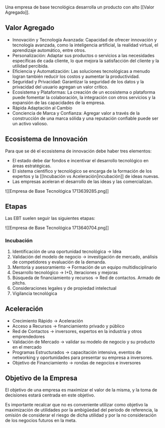 Una empresa de base tecnológica desarrolla un producto con alto [[Valor Agregado]].

## Valor Agregado

- Innovación y Tecnología Avanzada: Capacidad de ofrecer innovación y tecnología avanzada, como la inteligencia artificial, la realidad virtual, el aprendizaje automático, entre otros.
- Personalización: Adaptar sus productos o servicios a las necesidades específicas de cada cliente, lo que mejora la satisfacción del cliente y la utilidad percibida.
- Eficiencia y Automatización: Las soluciones tecnológicas a menudo logran también reducir los costos y aumentar la productividad. 
- Seguridad y Privacidad: Garantizar la seguridad de los datos y la privacidad del usuario agregan un valor crítico.
- Ecosistema y Plataformas: La creación de un ecosistema o plataforma puede fomentar la colaboración, la integración con otros servicios y la expansión de las capacidades de la empresa.
- Rápida Adaptación al Cambio
- Conciencia de Marca y Confianza: Agregar valor a través de la construcción de una marca sólida y una reputación confiable puede ser un activo valioso.

## Ecosistema de Innovación

Para que se dé el ecosistema de innovación debe haber tres elementos:

- El estado debe dar fondos e incentivar el desarrollo tecnológico en áreas estratégicas.
- El sistema científico y tecnológico se encarga de la formación de los expertos y la [[Incubación vs Aceleración|incubación]] de ideas nuevas.
- Las empresas aceleran el desarrollo de las ideas y las comercializan.

![[Empresa de Base Tecnológica 1713639285.png]]

## Etapas

Las EBT suelen seguir las siguientes etapas:

![[Empresa de Base Tecnológica 1713640704.png]]

### Incubación

1. Identificación de una oportunidad tecnológica → Idea
2. Validación del modelo de negocio → investigación de mercado, análisis de competidores y evaluación de la demanda. 
3. Mentoría y asesoramiento → Formación de un equipo multidisciplinario
4. Desarrollo tecnológico → I+D, iteraciones y mejoras
5. Búsqueda de financiamiento y recursos → Red de contactos. Armado de pitchs.
6. Consideraciones legales y de propiedad intelectual
7. Vigilancia tecnológica

## Aceleración

- Crecimiento Rápido → Aceleración
- Acceso a Recursos → financiamiento privado y público
- Red de Contactos → inversores, expertos en la industria y otros emprendedores
- Validación de Mercado → validar su modelo de negocio y su producto en el mercado
- Programas Estructurados → capacitación intensiva, eventos de networking y oportunidades para presentar su empresa a inversores.
- Objetivo de Financiamiento → rondas de negocios e inversores

## Objetivo de la Empresa

El objetivo de una empresa es maximizar el valor de la misma, y la toma de decisiones estará centrada en este objetivo.

Es importante recalcar que no es conveniente utilizar como objetivo la maximización de utilidades por la ambigüedad del periodo de referencia, la omisión de considerar el riesgo de dicha utilidad y por la no consideración de los negocios futuros en la meta.
